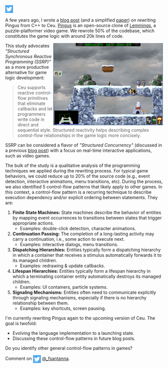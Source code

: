 
<img src="twitter.png" style="vertical-align:middle">
<!--[@_fsantanna](https://twitter.com/_fsantanna)-->

A few years ago, I wrote a [blog post][3] (and a simplified [paper][4]) on
rewriting Pingus from C++ to Ceu.
[Pingus][1] is an open-source clone of [Lemmings][2], a puzzle-platformer video
game.
We rewrote 50% of the codebase, which constitutes the game logic with around
20k lines of code.

<img src="pingus.png" align="right" width="350">

This study advocates *"Structured Synchronous Reactive Programming (SSRP)"* as
a more productive alternative for game logic development:

> Ceu supports reactive control-flow primitives that eliminate callbacks and
> let programmers write code in direct and sequential style.
> Structured reactivity helps describing complex control-flow relationships in
> the game logic more concisely.

SSRP can be considered a flavor of *"Structured Concurrency"* (discussed in a
previous [blog post][5]) with a focus on real-time interactive applications,
such as video games.

The bulk of the study is a qualitative analysis of the programming techniques
we applied during the rewriting process.
For typical game behaviors, we could reduce up to 20% of the source code (e.g.,
event detection, interactive animations, menu transitions, etc).
During the process, we also identified 5 control-flow patterns that likely
apply to other games.
In this context, a control-flow pattern is a recurring technique to describe
execution dependency and/or explicit ordering between statements.
They are:

1. **Finite State Machines:** State machines describe the behavior of entities by
   mapping event occurrences to transitions between states that trigger
   appropriate actions.
    - Examples: double-click detection, character animations.
2. **Continuation Passing:** The completion of a long-lasting activity may carry a
   continuation, i.e., some action to execute next.
    - Examples: interactive dialogs, menu transitions.
3. **Dispatching Hierarchies:** Entities typically form a dispatching hierarchy in
   which a container that receives a stimulus automatically forwards it to its
   managed children.
    - Examples: redrawing & update callbacks.
4. **Lifespan Hierarchies:** Entities typically form a lifespan hierarchy in which
   a terminating container entity automatically destroys its managed children.
    - Examples: UI containers, particle systems.
5. **Signaling Mechanisms:** Entities often need to communicate explicitly through
   signaling mechanisms, especially if there is no hierarchy relationship
   between them.
    - Examples: key shortcuts, screen pausing.

I'm currently rewriting Pingus again to the upcoming version of Ceu.
The goal is twofold:

- Evolving the language implementation to a launching state.
- Discussing these control-flow patterns in future blog posts.

Do you identify other general control-flow patterns in games?

[1]: http://pingus.seul.org/
[2]: https://en.wikipedia.org/wiki/Lemmings_(video_game)
[3]: https://fsantanna.github.io/pingus/
[4]: http://ceu-lang.org/chico/ceu_sbgames18.pdf
[5]: https://fsantanna.github.io/structured-concurrency.html

Comment on <img src="twitter.png" style="vertical-align:middle"> [@_fsantanna](https://twitter.com/_fsantanna/status/TODO).
